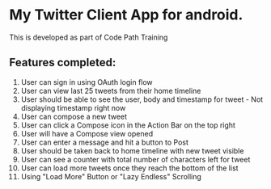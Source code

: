 My Twitter Client App for android.
==============================

This is developed as part of Code Path Training

Features completed:
---------
1. User can sign in using OAuth login flow
2. User can view last 25 tweets from their home timeline 
3. User should be able to see the user, body and timestamp for tweet - Not displaying timestamp right now 
4. User can compose a new tweet
5. User can click a Compose icon in the Action Bar on the top right
6. User will have a Compose view opened 
7. User can enter a message and hit a button to Post 
8. User should be taken back to home timeline with new tweet visible 
9. User can see a counter with total number of characters left for tweet
10. User can load more tweets once they reach the bottom of the list
11. Using "Load More" Button or "Lazy Endless" Scrolling
